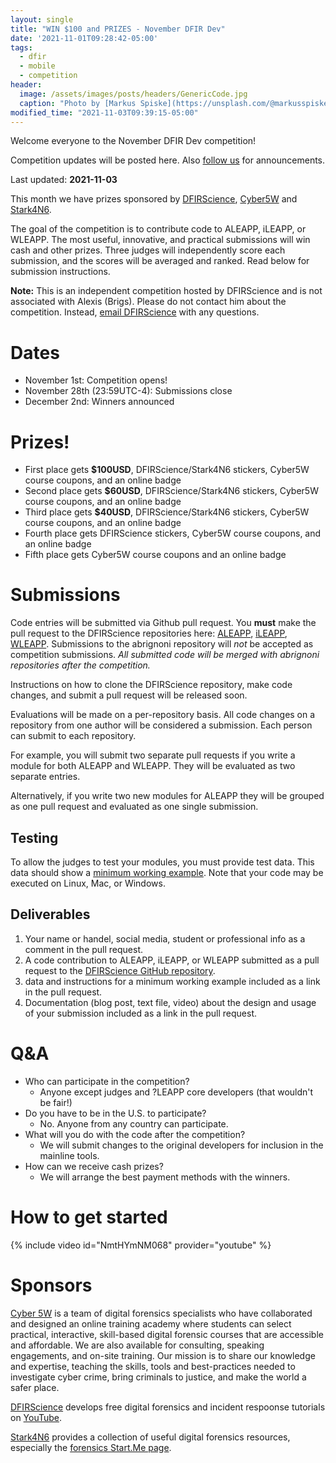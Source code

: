 ```yaml
---
layout: single
title: "WIN $100 and PRIZES - November DFIR Dev"
date: '2021-11-01T09:28:42-05:00'
tags:
  - dfir
  - mobile
  - competition
header:
  image: /assets/images/posts/headers/GenericCode.jpg
  caption: "Photo by [Markus Spiske](https://unsplash.com/@markusspiske?utm_source=unsplash&utm_medium=referral&utm_content=creditCopyText) on [Unsplash](https://unsplash.com/s/photos/amazon-web-services?utm_source=unsplash&utm_medium=referral&utm_content=creditCopyText)"
modified_time: "2021-11-03T09:39:15-05:00"
---
```


Welcome everyone to the November DFIR Dev competition!

Competition updates will be posted here. Also [follow us](https://twitter.com/dfirscience) for announcements.

Last updated: **2021-11-03**

This month we have prizes sponsored by [DFIRScience](https://dfir.science), [Cyber5W](https://www.cyber5w.com/) and [Stark4N6](https://www.stark4n6.com/).

The goal of the competition is to contribute code to ALEAPP, iLEAPP, or WLEAPP. The most useful, innovative, and practical submissions will win cash and other prizes. Three judges will independently score each submission, and the scores will be averaged and ranked. Read below for submission instructions.

**Note:** This is an independent competition hosted by DFIRScience and is not associated with Alexis (Brigs). Please do not contact him about the competition. Instead, [email DFIRScience](https://us5.list-manage.com/contact-form?u=3664f5bc2c4350bc7454f233d&form_id=42749486e45c8394701634ff776be7b8) with any questions.

# Dates

* November 1st: Competition opens!
* November 28th (23:59UTC-4): Submissions close
* December 2nd: Winners announced

# Prizes!

* First place gets **$100USD**, DFIRScience/Stark4N6 stickers, Cyber5W course coupons, and an online badge
* Second place gets **$60USD**, DFIRScience/Stark4N6 stickers, Cyber5W course coupons, and an online badge
* Third place gets **$40USD**, DFIRScience/Stark4N6 stickers, Cyber5W course coupons, and an online badge
* Fourth place gets DFIRScience stickers, Cyber5W course coupons, and an online badge
* Fifth place gets Cyber5W course coupons and an online badge

# Submissions

Code entries will be submitted via Github pull request. You **must** make the pull request to the DFIRScience repositories here: [ALEAPP](https://github.com/DFIRScience/ALEAPP), [iLEAPP](https://github.com/DFIRScience/iLEAPP), [WLEAPP](https://github.com/DFIRScience/WLEAPP). Submissions to the abrignoni repository will *not* be accepted as competition submissions. *All submitted code will be merged with abrignoni repositories after the competition.*

Instructions on how to clone the DFIRScience repository, make code changes, and submit a pull request will be released soon.

Evaluations will be made on a per-repository basis. All code changes on a repository from one author will be considered a submission. Each person can submit to each repository.

For example, you will submit two separate pull requests if you write a module for both ALEAPP and WLEAPP. They will be evaluated as two separate entries.

Alternatively, if you write two new modules for ALEAPP they will be grouped as one pull request and evaluated as one single submission.

## Testing

To allow the judges to test your modules, you must provide test data. This data should show a [minimum working example](https://en.wikipedia.org/wiki/Minimal_working_example). Note that your code may be executed on Linux, Mac, or Windows.

## Deliverables

1. Your name or handel, social media, student or professional info as a comment in the pull request.
2. A code contribution to ALEAPP, iLEAPP, or WLEAPP submitted as a pull request to the [DFIRScience GitHub repository](https://github.com/DFIRScience).
3. data and instructions for a minimum working example included as a link in the pull request.
4. Documentation (blog post, text file, video) about the design and usage of your submission included as a link in the pull request.

# Q&A

* Who can participate in the competition?
  * Anyone except judges and ?LEAPP core developers (that wouldn't be fair!)
* Do you have to be in the U.S. to participate?
  * No. Anyone from any country can participate.
* What will you do with the code after the competition?
  * We will submit changes to the original developers for inclusion in the mainline tools.
* How can we receive cash prizes?
  * We will arrange the best payment methods with the winners.

# How to get started

{% include video id="NmtHYmNM068" provider="youtube" %}

# Sponsors

[Cyber 5W](http://www.cyber5w.com/) is a team of digital forensics specialists who have collaborated and designed an online training academy where students can select practical, interactive, skill-based digital forensic courses that are accessible and affordable. We are also available for consulting, speaking engagements, and on-site training. Our mission is to share our knowledge and expertise, teaching the skills, tools and best-practices needed to investigate cyber crime, bring criminals to justice, and make the world a safer place.

[DFIRScience](https://dfir.science) develops free digital forensics and incident respoonse tutorials on [YouTube](https://youtube.com/dfirscience).

[Stark4N6](https://www.stark4n6.com/2020/12/startme-up-forensic-edition.html) provides a collection of useful digital forensics resources, especially the [forensics Start.Me page](https://start.me/p/q6mw4Q/forensics).